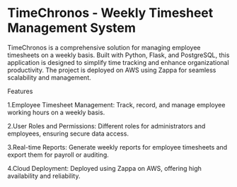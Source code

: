 # TimeChronos - Weekly Timesheet Management System

TimeChronos is a comprehensive solution for managing employee timesheets on a weekly basis. Built with Python, Flask, and PostgreSQL, this application is designed to simplify time tracking and enhance organizational productivity. The project is deployed on AWS using Zappa for seamless scalability and management.

Features

1.Employee Timesheet Management:
Track, record, and manage employee working hours on a weekly basis.

2.User Roles and Permissions:
Different roles for administrators and employees, ensuring secure data access.

3.Real-time Reports:
Generate weekly reports for employee timesheets and export them for payroll or auditing.

4.Cloud Deployment:
Deployed using Zappa on AWS, offering high availability and reliability.
